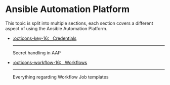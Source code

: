 # Ansible Automation Platform

This topic is split into multiple sections, each section covers a different aspect of using the Ansible Automation Platform.

<div class="grid cards" markdown>

* [:octicons-key-16: &nbsp; Credentials](credentials.md)

    ---
    Secret handling in AAP

* [:octicons-workflow-16: &nbsp; Workflows](workflows.md)

    ---
    Everything regarding Workflow Job templates

</div>
